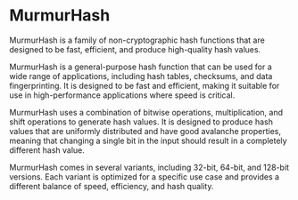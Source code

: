 # MurmurHash
MurmurHash is a family of non-cryptographic hash functions that are designed to be fast, efficient, and produce high-quality hash values.

MurmurHash is a general-purpose hash function that can be used for a wide range of applications, including hash tables, checksums, and data fingerprinting. It is designed to be fast and efficient, making it suitable for use in high-performance applications where speed is critical.

MurmurHash uses a combination of bitwise operations, multiplication, and shift operations to generate hash values. It is designed to produce hash values that are uniformly distributed and have good avalanche properties, meaning that changing a single bit in the input should result in a completely different hash value.

MurmurHash comes in several variants, including 32-bit, 64-bit, and 128-bit versions. Each variant is optimized for a specific use case and provides a different balance of speed, efficiency, and hash quality.
